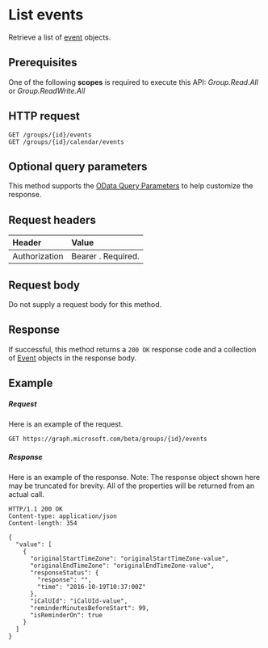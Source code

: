 # List events

Retrieve a list of [event](../resources/event.md) objects.
## Prerequisites
One of the following **scopes** is required to execute this API: _Group.Read.All_ or _Group.ReadWrite.All_
## HTTP request
<!-- { "blockType": "ignored" } -->
```http
GET /groups/{id}/events
GET /groups/{id}/calendar/events
```
## Optional query parameters
This method supports the [OData Query Parameters](http://developer.microsoft.com/en-us/graph/docs/overview/query_parameters) to help customize the response.
## Request headers
| Header       | Value |
|:---------------|:--------|
| Authorization  | Bearer <token>. Required.  |

## Request body
Do not supply a request body for this method.
## Response
If successful, this method returns a `200 OK` response code and a collection of [Event](../resources/event.md) objects in the response body.
## Example
##### Request
Here is an example of the request.
<!-- {
  "blockType": "request",
  "name": "get_events"
}-->
```http
GET https://graph.microsoft.com/beta/groups/{id}/events
```
##### Response
Here is an example of the response. Note: The response object shown here may be truncated for brevity. All of the properties will be returned from an actual call.
<!-- {
  "blockType": "response",
  "truncated": true,
  "@odata.type": "microsoft.graph.event",
  "isCollection": true
} -->
```http
HTTP/1.1 200 OK
Content-type: application/json
Content-length: 354

{
  "value": [
    {
      "originalStartTimeZone": "originalStartTimeZone-value",
      "originalEndTimeZone": "originalEndTimeZone-value",
      "responseStatus": {
        "response": "",
        "time": "2016-10-19T10:37:00Z"
      },
      "iCalUId": "iCalUId-value",
      "reminderMinutesBeforeStart": 99,
      "isReminderOn": true
    }
  ]
}
```

<!-- uuid: 8fcb5dbc-d5aa-4681-8e31-b001d5168d79
2015-10-25 14:57:30 UTC -->
<!-- {
  "type": "#page.annotation",
  "description": "List events",
  "keywords": "",
  "section": "documentation",
  "tocPath": ""
}-->
